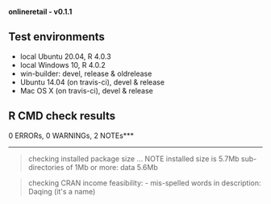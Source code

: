 **onlineretail - v0.1.1**

## Test environments
* local Ubuntu 20.04, R 4.0.3
* local Windows 10, R 4.0.2
* win-builder: devel, release & oldrelease
* Ubuntu 14.04 (on travis-ci), devel & release
* Mac OS X (on travis-ci), devel & release

## R CMD check results
0 ERRORs, 0 WARNINGs, 2 NOTEs***

***
> checking installed package size ... NOTE
    installed size is  5.7Mb
    sub-directories of 1Mb or more:
      data   5.6Mb

> checking CRAN income feasibility: 
    - mis-spelled words in description: Daqing (it's a name)
